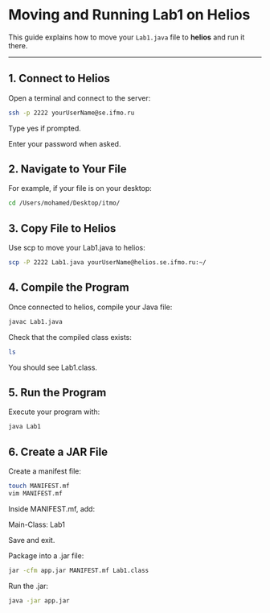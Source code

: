 # Moving and Running Lab1 on Helios

This guide explains how to move your `Lab1.java` file to **helios** and run it there.

---

## 1. Connect to Helios
Open a terminal and connect to the server:

```bash
ssh -p 2222 yourUserName@se.ifmo.ru
```
Type yes if prompted.

Enter your password when asked.

## 2. Navigate to Your File

For example, if your file is on your desktop:
```bash
cd /Users/mohamed/Desktop/itmo/
```
## 3. Copy File to Helios

Use scp to move your Lab1.java to helios:
```bash
scp -P 2222 Lab1.java yourUserName@helios.se.ifmo.ru:~/
```
## 4. Compile the Program

Once connected to helios, compile your Java file:
```bash
javac Lab1.java
```

Check that the compiled class exists:
```bash
ls
```

You should see Lab1.class.

## 5. Run the Program

Execute your program with:
```bash
java Lab1
```

## 6. Create a JAR File

Create a manifest file:
```bash
touch MANIFEST.mf
vim MANIFEST.mf
```

Inside MANIFEST.mf, add:

Main-Class: Lab1


Save and exit.

Package into a .jar file:
```bash
jar -cfm app.jar MANIFEST.mf Lab1.class
```

Run the .jar:
```bash
java -jar app.jar
```